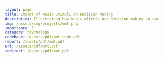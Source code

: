 ```yaml
---
layout: page
title: Impact of Music Stimuli on Decision Making
description: Illustrating how music affects our decision making in various scenarios and which parts of decision making like stimulus evaluation, response caution, and response bias, are actually affected by music.
img: /assets/img/projects/mmt.png
importance: 5
category: Psychology
codebase: /assets/pdf/mmt_code.pdf
report: /assets/pdf/mmt.pdf
url: /assets/pdf/mmt.pdf
redirect: /assets/pdf/mmt.pdf
---
```


